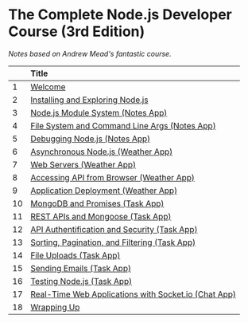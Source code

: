 # The Complete Node.js Developer Course (3rd Edition)

_Notes based on Andrew Mead's fantastic course._

|     | Title                                                                                             |
| :-- | :------------------------------------------------------------------------------------------------ |
| 1   | [ Welcome ](01-Welcome/README.md)                                                                 |
| 2   | [ Installing and Exploring Node.js ](02-Installing-and-Exploring-Nodejs/README.md)                |
| 3   | [ Node.js Module System (Notes App) ](03-Nodejs-Module-System/README.md)                          |
| 4   | [ File System and Command Line Args (Notes App) ](04-File-System-and-Command-Line-Args/README.md) |
| 5   | [ Debugging Node.js (Notes App) ](05-Debugging-Nodejs/README.md)                                  |
| 6   | [ Asynchronous Node.js (Weather App) ](06-Asynchronous-Nodejs/README.md)                          |
| 7   | [ Web Servers (Weather App) ](07-Web-Server/README.md)                                            |
| 8   | [ Accessing API from Browser (Weather App) ](08-Accessing-API-from-Browser/README.md)             |
| 9   | [ Application Deployment (Weather App) ](09-Application-Deployment/README.md)                     |
| 10  | [ MongoDB and Promises (Task App) ](10-MongoDB-and-Promises/README.md)                            |
| 11  | [ REST APIs and Mongoose (Task App) ](11-REST-APIs-and-Mongoose/README.md)                        |
| 12  | [ API Authentification and Security (Task App) ](12-API-Authentification-and-Security/README.md)  |
| 13  | [ Sorting, Pagination, and Filtering (Task App) ](13-Sorting-Pagination-and-Filtering/README.md)  |
| 14  | [ File Uploads (Task App) ]()                                                                     |
| 15  | [ Sending Emails (Task App) ]()                                                                   |
| 16  | [ Testing Node.js (Task App) ]()                                                                  |
| 17  | [ Real-Time Web Applications with Socket.io (Chat App) ]()                                        |
| 18  | [ Wrapping Up ]()                                                                                 |
